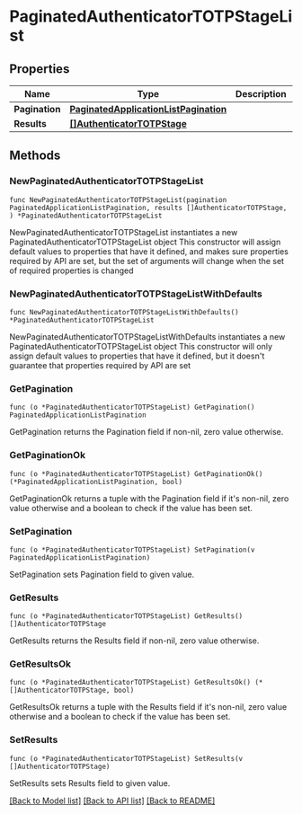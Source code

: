 # PaginatedAuthenticatorTOTPStageList

## Properties

Name | Type | Description | Notes
------------ | ------------- | ------------- | -------------
**Pagination** | [**PaginatedApplicationListPagination**](PaginatedApplicationListPagination.md) |  | 
**Results** | [**[]AuthenticatorTOTPStage**](AuthenticatorTOTPStage.md) |  | 

## Methods

### NewPaginatedAuthenticatorTOTPStageList

`func NewPaginatedAuthenticatorTOTPStageList(pagination PaginatedApplicationListPagination, results []AuthenticatorTOTPStage, ) *PaginatedAuthenticatorTOTPStageList`

NewPaginatedAuthenticatorTOTPStageList instantiates a new PaginatedAuthenticatorTOTPStageList object
This constructor will assign default values to properties that have it defined,
and makes sure properties required by API are set, but the set of arguments
will change when the set of required properties is changed

### NewPaginatedAuthenticatorTOTPStageListWithDefaults

`func NewPaginatedAuthenticatorTOTPStageListWithDefaults() *PaginatedAuthenticatorTOTPStageList`

NewPaginatedAuthenticatorTOTPStageListWithDefaults instantiates a new PaginatedAuthenticatorTOTPStageList object
This constructor will only assign default values to properties that have it defined,
but it doesn't guarantee that properties required by API are set

### GetPagination

`func (o *PaginatedAuthenticatorTOTPStageList) GetPagination() PaginatedApplicationListPagination`

GetPagination returns the Pagination field if non-nil, zero value otherwise.

### GetPaginationOk

`func (o *PaginatedAuthenticatorTOTPStageList) GetPaginationOk() (*PaginatedApplicationListPagination, bool)`

GetPaginationOk returns a tuple with the Pagination field if it's non-nil, zero value otherwise
and a boolean to check if the value has been set.

### SetPagination

`func (o *PaginatedAuthenticatorTOTPStageList) SetPagination(v PaginatedApplicationListPagination)`

SetPagination sets Pagination field to given value.


### GetResults

`func (o *PaginatedAuthenticatorTOTPStageList) GetResults() []AuthenticatorTOTPStage`

GetResults returns the Results field if non-nil, zero value otherwise.

### GetResultsOk

`func (o *PaginatedAuthenticatorTOTPStageList) GetResultsOk() (*[]AuthenticatorTOTPStage, bool)`

GetResultsOk returns a tuple with the Results field if it's non-nil, zero value otherwise
and a boolean to check if the value has been set.

### SetResults

`func (o *PaginatedAuthenticatorTOTPStageList) SetResults(v []AuthenticatorTOTPStage)`

SetResults sets Results field to given value.



[[Back to Model list]](../README.md#documentation-for-models) [[Back to API list]](../README.md#documentation-for-api-endpoints) [[Back to README]](../README.md)


